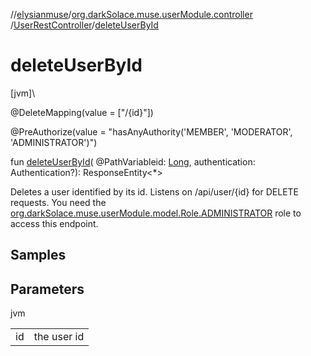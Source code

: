 //[elysianmuse](../../../index.md)/[org.darkSolace.muse.userModule.controller](../index.md)
/[UserRestController](index.md)/[deleteUserById](delete-user-by-id.md)

# deleteUserById

[jvm]\

@DeleteMapping(value = ["/{id}"])

@PreAuthorize(value = "hasAnyAuthority('MEMBER', 'MODERATOR', 'ADMINISTRATOR')")

fun [deleteUserById](delete-user-by-id.md)(
@PathVariableid: [Long](https://kotlinlang.org/api/latest/jvm/stdlib/kotlin/-long/index.html), authentication:
Authentication?): ResponseEntity&lt;*&gt;

Deletes a user identified by its id. Listens on /api/user/{id} for DELETE requests. You need
the [org.darkSolace.muse.userModule.model.Role.ADMINISTRATOR](../../org.darkSolace.muse.userModule.model/-role/-a-d-m-i-n-i-s-t-r-a-t-o-r/index.md)
role to access this endpoint.

## Samples

## Parameters

jvm

| | |
|---|---|
| id | the user id |
